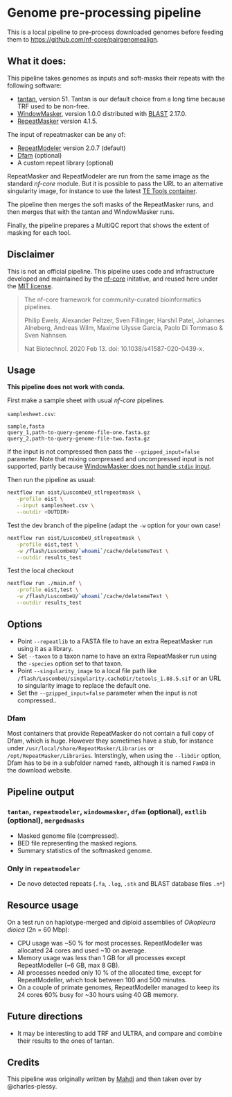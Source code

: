 # Genome pre-processing pipeline

This is a local pipeline to pre-process downloaded genomes before feeding them
to <https://github.com/nf-core/pairgenomealign>.

## What it does:

This pipeline takes genomes as inputs and soft-masks their repeats with the following software:

- [tantan](https://gitlab.com/mcfrith/tantan), version 51.  Tantan is our default choice from a long time because TRF used to be non-free.
- [WindowMasker](https://doi.org/10.1093/bioinformatics/bti774), version 1.0.0 distributed with [BLAST](https://www.ncbi.nlm.nih.gov/books/NBK569845/#ckbk_Createmaskedb.Create_masking_inform_1) 2.17.0.
- [RepeatMasker](https://www.repeatmasker.org/) version 4.1.5.

The input of repeatmasker can be any of:

- [RepeatModeler](https://github.com/Dfam-consortium/RepeatModeler) version 2.0.7 (default)
- [Dfam](https://www.dfam.org/home) (optional)
- A custom repeat library (optional)

RepeatMasker and RepeatModeler are run from the same image as the standard _nf-core_ module. But it is possible to pass the URL to an alternative singularity image, for instance to use the latest [TE Tools container](https://github.com/Dfam-consortium/TETools?tab=readme-ov-file#dfam-te-tools-container).

The pipeline then merges the soft masks of the RepeatMasker runs, and then merges that with the tantan and WindowMasker runs.

Finally, the pipeline prepares a MultiQC report that shows the extent of masking for each tool.

## Disclaimer

This is not an official pipeline. This pipeline uses code and infrastructure developed and maintained by the [nf-core](https://nf-co.re) initative, and reused here under the [MIT license](https://github.com/nf-core/tools/blob/master/LICENSE).

> The nf-core framework for community-curated bioinformatics pipelines.
>
> Philip Ewels, Alexander Peltzer, Sven Fillinger, Harshil Patel, Johannes Alneberg, Andreas Wilm, Maxime Ulysse Garcia, Paolo Di Tommaso & Sven Nahnsen.
>
> Nat Biotechnol. 2020 Feb 13. doi: 10.1038/s41587-020-0439-x.

## Usage

**This pipeline does not work with conda.**

First make a sample sheet with usual _nf-core_ pipelines.

`samplesheet.csv`:

```csv
sample,fasta
query_1,path-to-query-genome-file-one.fasta.gz
query_2,path-to-query-genome-file-two.fasta.gz
```

If the input is not compressed then pass the `--gzipped_input=false` parameter.
Note that mixing compressed and uncompressed input is not supported, partly
because [WindowMasker does not handle `stdin` input](https://github.com/ncbi/ncbi-cxx-toolkit-public/issues/21).

Then run the pipeline as usual:

```bash
nextflow run oist/LuscombeU_stlrepeatmask \
   -profile oist \
   --input samplesheet.csv \
   --outdir <OUTDIR>
```

Test the dev branch of the pipeline (adapt the `-w` option for your own case!

```bash
nextflow run oist/LuscombeU_stlrepeatmask \
   -profile oist,test \
   -w /flash/LuscombeU/`whoami`/cache/deletemeTest \
   --outdir results_test
```

Test the local checkout

```bash
nextflow run ./main.nf \
   -profile oist,test \
   -w /flash/LuscombeU/`whoami`/cache/deletemeTest \
   --outdir results_test
```

## Options

- Point `--repeatlib` to a FASTA file to have an extra RepeatMasker run using it as a library.
- Set `--taxon` to a taxon name to have an extra RepeatMasker run using the `-species` option set to that taxon.
- Point `--singularity_image` to a local file path like `/flash/LuscombeU/singularity.cacheDir/tetools_1.88.5.sif` or an URL to singularity image to replace the default one.
- Set the `--gzipped_input=false` parameter when the input is not compressed..

### Dfam

Most containers that provide RepeatMasker do not contain a full copy of Dfam,
which is huge.  However they sometimes have a stub, for instance under
`/usr/local/share/RepeatMasker/Libraries` or `/opt/RepeatMasker/Libraries`.
Interstingly, when using the `--libdir` option, Dfam has to be in a subfolder
named `famdb`, although it is named `FamDB` in the download website.

## Pipeline output

### `tantan`, `repeatmodeler`, `windowmasker`, `dfam` (optional), `extlib` (optional), `mergedmasks`

- Masked genome file (compressed).
- BED file representing the masked regions.
- Summary statistics of the softmasked genome.

### Only in `repeatmodeler`

- De novo detected repeats (`.fa`, `.log`, `.stk` and BLAST database files `.n*`)

## Resource usage

On a test run on haplotype-merged and diploid assemblies of _Oikopleura dioica_ (2n = 60 Mbp):

- CPU usage was ~50 % for most processes. RepeatModeller was allocated 24 cores and used ~10 on average.
- Memory usage was less than 1 GB for all processes except RepeatModeller (~6 GB, max 8 GB).
- All processes needed only 10 % of the allocated time, except for RepeatModeller, which took between 100 and 500 minutes.
- On a couple of primate genomes, RepeatModeller managed to keep its 24 cores 60% busy for ~30 hours using 40 GB memory.

## Future directions

- It may be interesting to add TRF and ULTRA, and compare and combine their results to the ones of tantan.

## Credits

This pipeline was originally written by [Mahdi](https://github.com/U13bs1125) and then
taken over by @charles-plessy.
